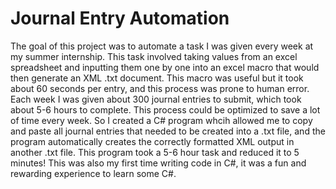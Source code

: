 # Journal Entry Automation
The goal of this project was to automate a task I was given every week at my summer internship. This task involved taking values from an excel spreadsheet and inputting them one by one into an excel macro that would then generate an XML .txt document. This macro was useful but it took about 60 seconds per entry, and this process was prone to human error. Each week I was given about 300 journal entries to submit, which took about 5-6 hours to complete. This process could be optimized to save a lot of time every week. So I created a C# program whcih allowed me to copy and paste all journal entries that needed to be created into a .txt file, and the program automatically creates the correctly formatted XML output in another .txt file. This program took a 5-6 hour task and reduced it to 5 minutes! This was also my first time writing code in C#, it was a fun and rewarding experience to learn some C#.
